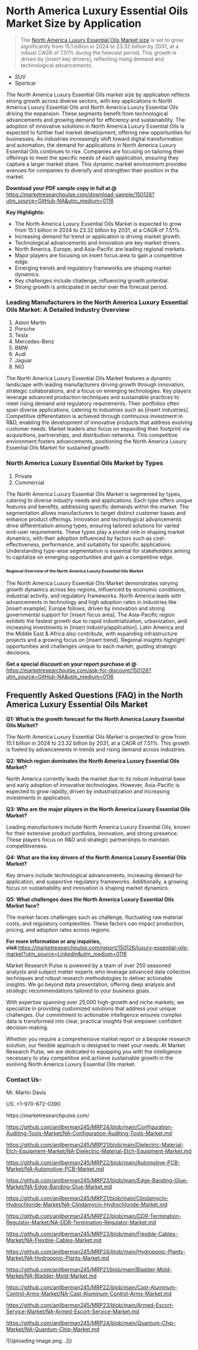 <h1>North America Luxury Essential Oils Market&nbsp;Size by Application</h1><blockquote><p>The <a href="https://marketresearchpulse.com/download-sample/150126?utm_source=GitHub-NA&amp;utm_medium=0116">North America Luxury Essential Oils Market size</a> is set to grow significantly from 15.1 billion in 2024 to 23.32 billion by 2031, at a robust CAGR of 7.51% during the forecast period. This growth is driven by [insert key drivers], reflecting rising demand and technological advancements.</p></blockquote><ul><li>SUV <li> Sportcar</li></ul><p>The North America Luxury Essential Oils market size by application reflects strong growth across diverse sectors, with key applications in North America Luxury Essential Oils and North America Luxury Essential Oils driving the expansion. These segments benefit from technological advancements and growing demand for efficiency and sustainability. The adoption of innovative solutions in North America Luxury Essential Oils is expected to further fuel market development, offering new opportunities for businesses. As industries increasingly shift toward digital transformation and automation, the demand for applications in North America Luxury Essential Oils continues to rise. Companies are focusing on tailoring their offerings to meet the specific needs of each application, ensuring they capture a larger market share. This dynamic market environment provides avenues for companies to diversify and strengthen their position in the market.</p><p><strong>Download your PDF sample copy in full at @ </strong><a href="https://marketresearchpulse.com/download-sample/150126?utm_source=GitHub-NA&amp;utm_medium=0116">https://marketresearchpulse.com/download-sample/150126?utm_source=GitHub-NA&amp;utm_medium=0116</a></p><p><strong>Key Highlights: </strong></p><ul><li>The North America Luxury Essential Oils Market is expected to grow from 15.1 billion in 2024 to 23.32 billion by 2031, at a CAGR of 7.51%.</li><li>Increasing demand for trend or application is driving market growth.</li><li>Technological advancements and innovation are key market drivers.</li><li>North America, Europe, and Asia-Pacific are leading regional markets.</li><li>Major players are focusing on insert focus area to gain a competitive edge.</li><li>Emerging trends and regulatory frameworks are shaping market dynamics.</li><li>Key challenges include challenge, influencing growth potential.</li><li>Strong growth is anticipated in sector over the forecast period.</li></ul><h3>Leading Manufacturers in the North America Luxury Essential Oils Market: A Detailed Industry Overview</h3><ol><li>Aston Martin</li><li>Porsche</li><li>Tesla</li><li>Mercedes-Benz</li><li>BMW</li><li>Audi</li><li>Jaguar</li><li>NIO</li></ol><div class="flex max-w-full flex-col flex-grow"><div class="min-h-8 text-message flex w-full flex-col items-end gap-2 whitespace-normal break-words [.text-message+&amp;]:mt-5" dir="auto" data-message-author-role="assistant" data-message-id="fd8432e4-4910-450d-b182-61b7bfb0a01f" data-message-model-slug="gpt-4o"><div class="flex w-full flex-col gap-1 empty:hidden first:pt-[3px]"><div class="markdown prose w-full break-words dark:prose-invert light"><p>The North America Luxury Essential Oils Market features a dynamic landscape with leading manufacturers driving growth through innovation, strategic collaborations, and a focus on emerging technologies. Key players leverage advanced production techniques and sustainable practices to meet rising demand and regulatory requirements. Their portfolios often span diverse applications, catering to industries such as [insert industries]. Competitive differentiation is achieved through continuous investment in R&amp;D, enabling the development of innovative products that address evolving customer needs. Market leaders also focus on expanding their footprint via acquisitions, partnerships, and distribution networks. This competitive environment fosters advancements, positioning the North America Luxury Essential Oils Market for sustained growth.</p></div></div></div></div><h3>North America Luxury Essential Oils Market by Types</h3><ol><li>Private <li> Commercial</li></ol><div class="flex max-w-full flex-col flex-grow"><div class="min-h-8 text-message flex w-full flex-col items-end gap-2 whitespace-normal break-words [.text-message+&amp;]:mt-5" dir="auto" data-message-author-role="assistant" data-message-id="084470be-0bb7-4664-bddf-5156b4f41249" data-message-model-slug="gpt-4o-mini"><div class="flex w-full flex-col gap-1 empty:hidden first:pt-[3px]"><div class="markdown prose w-full break-words dark:prose-invert light"><p>The North America Luxury Essential Oils Market is segmented by types, catering to diverse industry needs and applications. Each type offers unique features and benefits, addressing specific demands within the market. The segmentation allows manufacturers to target distinct customer bases and enhance product offerings. Innovation and technological advancements drive differentiation among types, ensuring tailored solutions for varied end-user requirements. These types play a pivotal role in shaping market dynamics, with their adoption influenced by factors such as cost-effectiveness, performance, and suitability for specific applications. Understanding type-wise segmentation is essential for stakeholders aiming to capitalize on emerging opportunities and gain a competitive edge.</p></div></div></div></div><h3><span style="font-size: 11px;">Regional Overview of the North America Luxury Essential Oils Market</span></h3><div class="flex max-w-full flex-col flex-grow"><div class="min-h-8 text-message flex w-full flex-col items-end gap-2 whitespace-normal break-words [.text-message+&amp;]:mt-5" dir="auto" data-message-author-role="assistant" data-message-id="e9038762-ce64-4e30-91c9-9bd413514231" data-message-model-slug="gpt-4o-mini"><div class="flex w-full flex-col gap-1 empty:hidden first:pt-[3px]"><div class="markdown prose w-full break-words dark:prose-invert light"><p>The North America Luxury Essential Oils Market demonstrates varying growth dynamics across key regions, influenced by economic conditions, industrial activity, and regulatory frameworks. North America leads with advancements in technology and high adoption rates in industries like [insert example]. Europe follows, driven by innovation and strong governmental support for [insert focus area]. The Asia-Pacific region exhibits the fastest growth due to rapid industrialization, urbanization, and increasing investments in [insert industry/application]. Latin America and the Middle East &amp; Africa also contribute, with expanding infrastructure projects and a growing focus on [insert trend]. Regional insights highlight opportunities and challenges unique to each market, guiding strategic decisions.</p></div></div></div></div><p><strong>Get a special discount on your report purchase at @ </strong><a href="https://marketresearchpulse.com/ask-for-discount/150126?utm_source=GitHub-NA&amp;utm_medium=0116">https://marketresearchpulse.com/ask-for-discount/150126?utm_source=GitHub-NA&amp;utm_medium=0116</a></p><h2>Frequently Asked Questions (FAQ) in the North America Luxury Essential Oils Market</h2><p><strong>Q1: What is the growth forecast for the North America Luxury Essential Oils Market?</strong></p><p>The North America Luxury Essential Oils Market is projected to grow from 15.1 billion in 2024 to 23.32 billion by 2031, at a CAGR of 7.51%. This growth is fueled by advancements in trends and rising demand across industries.</p><p><strong>Q2: Which region dominates the North America Luxury Essential Oils Market?</strong></p><p>North America currently leads the market due to its robust industrial base and early adoption of innovative technologies. However, Asia-Pacific is expected to grow rapidly, driven by industrialization and increasing investments in application.</p><p><strong>Q3: Who are the major players in the North America Luxury Essential Oils Market?</strong></p><p>Leading manufacturers include North America Luxury Essential Oils, known for their extensive product portfolios, innovation, and strong presence. These players focus on R&amp;D and strategic partnerships to maintain competitiveness.</p><p><strong>Q4: What are the key drivers of the North America Luxury Essential Oils Market?</strong></p><p>Key drivers include technological advancements, increasing demand for application, and supportive regulatory frameworks. Additionally, a growing focus on sustainability and innovation is shaping market dynamics.</p><p><strong>Q5: What challenges does the North America Luxury Essential Oils Market face?</strong></p><p>The market faces challenges such as challenge, fluctuating raw material costs, and regulatory complexities. These factors can impact production, pricing, and adoption rates across regions.</p><p><strong>For more information or any inquiries, visit&nbsp;</strong><a href="https://marketresearchpulse.com/report/150126/luxury-essential-oils-market?utm_source=Linkedin&utm_medium=0116">https://marketresearchpulse.com/report/150126/luxury-essential-oils-market?utm_source=Linkedin&utm_medium=0116</a></p><p>Market Research Pulse is powered by a team of over 250 seasoned analysts and subject matter experts who leverage advanced data collection techniques and robust research methodologies to deliver actionable insights. We go beyond data presentation, offering deep analysis and strategic recommendations tailored to your business goals.</p><p>With expertise spanning over 25,000 high-growth and niche markets, we specialize in providing customized solutions that address your unique challenges. Our commitment to actionable intelligence ensures complex data is transformed into clear, practical insights that empower confident decision-making.</p><p>Whether you require a comprehensive market report or a bespoke research solution, our flexible approach is designed to meet your needs. At Market Research Pulse, we are dedicated to equipping you with the intelligence necessary to stay competitive and achieve sustainable growth in the evolving North America Luxury Essential Oils market.</p><h3><strong>Contact Us-</strong></h3><p>Mr. Martin Davis</p><p>US: +1-970-672-0390</p><p>https://marketresearchpulse.com/</p><p><a href="https://github.com/anilberman245/MRP24/blob/main/Configuration-Auditing-Tools-Market/NA-Configuration-Auditing-Tools-Market.md">https://github.com/anilberman245/MRP24/blob/main/Configuration-Auditing-Tools-Market/NA-Configuration-Auditing-Tools-Market.md</a></p><p><a href="https://github.com/anilberman245/MRP21/blob/main/Dielectric-Material-Etch-Equipment-Market/NA-Dielectric-Material-Etch-Equipment-Market.md">https://github.com/anilberman245/MRP21/blob/main/Dielectric-Material-Etch-Equipment-Market/NA-Dielectric-Material-Etch-Equipment-Market.md</a></p><p><a href="https://github.com/anilberman245/MRP22/blob/main/Automotive-PCB-Market/NA-Automotive-PCB-Market.md">https://github.com/anilberman245/MRP22/blob/main/Automotive-PCB-Market/NA-Automotive-PCB-Market.md</a></p><p><a href="https://github.com/anilberman245/MRP23/blob/main/Edge-Banding-Glue-Market/NA-Edge-Banding-Glue-Market.md">https://github.com/anilberman245/MRP23/blob/main/Edge-Banding-Glue-Market/NA-Edge-Banding-Glue-Market.md</a></p><p><a href="https://github.com/anilberman245/MRP21/blob/main/Clindamycin-Hydrochloride-Market/NA-Clindamycin-Hydrochloride-Market.md">https://github.com/anilberman245/MRP21/blob/main/Clindamycin-Hydrochloride-Market/NA-Clindamycin-Hydrochloride-Market.md</a></p><p><a href="https://github.com/anilberman245/MRP22/blob/main/DDR-Termination-Regulator-Market/NA-DDR-Termination-Regulator-Market.md">https://github.com/anilberman245/MRP22/blob/main/DDR-Termination-Regulator-Market/NA-DDR-Termination-Regulator-Market.md</a></p><p><a href="https://github.com/anilberman245/MRP23/blob/main/Flexible-Cables-Market/NA-Flexible-Cables-Market.md">https://github.com/anilberman245/MRP23/blob/main/Flexible-Cables-Market/NA-Flexible-Cables-Market.md</a></p><p><a href="https://github.com/anilberman245/MRP24/blob/main/Hydroponic-Plants-Market/NA-Hydroponic-Plants-Market.md">https://github.com/anilberman245/MRP24/blob/main/Hydroponic-Plants-Market/NA-Hydroponic-Plants-Market.md</a></p><p><a href="https://github.com/anilberman245/MRP21/blob/main/Bladder-Mold-Market/NA-Bladder-Mold-Market.md">https://github.com/anilberman245/MRP21/blob/main/Bladder-Mold-Market/NA-Bladder-Mold-Market.md</a></p><p><a href="https://github.com/anilberman245/MRP22/blob/main/Cast-Aluminum-Control-Arms-Market/NA-Cast-Aluminum-Control-Arms-Market.md">https://github.com/anilberman245/MRP22/blob/main/Cast-Aluminum-Control-Arms-Market/NA-Cast-Aluminum-Control-Arms-Market.md</a></p><p><a href="https://github.com/anilberman245/MRP23/blob/main/Armed-Escort-Service-Market/NA-Armed-Escort-Service-Market.md">https://github.com/anilberman245/MRP23/blob/main/Armed-Escort-Service-Market/NA-Armed-Escort-Service-Market.md</a></p><p><a href="https://github.com/anilberman245/MRP24/blob/main/Quantum-Chip-Market/NA-Quantum-Chip-Market.md">https://github.com/anilberman245/MRP24/blob/main/Quantum-Chip-Market/NA-Quantum-Chip-Market.md</a></p>
![Uploading image.png…]()

